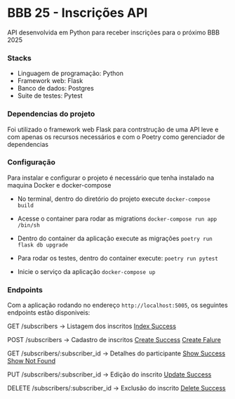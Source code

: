 # BBB 25 - Inscrições API

API desenvolvida em Python para receber inscrições para o próximo BBB 2025

### Stacks
- Linguagem de programação: Python
- Framework web: Flask
- Banco de dados: Postgres
- Suite de testes: Pytest

### Dependencias do projeto

Foi utilizado o framework web Flask para contrstrução de uma API leve e com apenas os recursos necessários e com o 
Poetry como gerenciador de dependencias


### Configuração

Para instalar e configurar o projeto é necessário que tenha instalado na maquina Docker e docker-compose

- No terminal, dentro do diretório do projeto execute
    `docker-compose build`

- Acesse o container para rodar as migrations
    `docker-compose run app /bin/sh`

- Dentro do container da aplicação execute as migrações
    `poetry run flask db upgrade`

- Para rodar os testes, dentro do container execute:
    `poetry run pytest`

- Inicie o serviço da aplicação
    `docker-compose up`


### Endpoints

Com a aplicação rodando no endereço `http://localhost:5005`, os seguintes endpoints estão disponiveis:

GET /subscribers -> Listagem dos inscritos
[Index Success](/bbb/test_evidence/index_success.png)

POST /subscribers -> Cadastro de inscritos
[Create Success](/bbb/test_evidence/create_success.png)
[Create Falure](/bbb/test_evidence/create_failure.png)

GET /subscribers/:subscriber_id -> Detalhes do participante
[Show Success](/bbb/test_evidence/show_success.png)
[Show Not Found](/bbb/test_evidence/show_not_found.png)

PUT /subscribers/:subscriber_id -> Edição do inscrito
[Update Success](/bbb/test_evidence/update_success.png)

DELETE /subscribers/:subscriber_id -> Exclusão do inscrito
[Delete Success](/bbb/test_evidence/delete_success.png)

